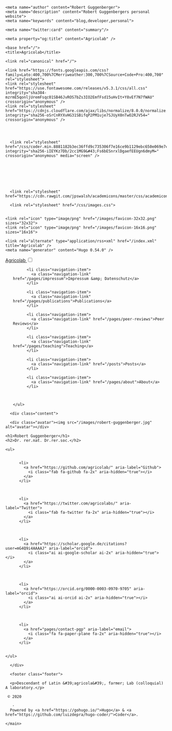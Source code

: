 <!DOCTYPE html>
<html lang="en-us">

  <head>
    <meta charset="utf-8">
    <meta name="viewport" content="width=device-width, initial-scale=1.0">

    <meta name="author" content="Robert Guggenberger">
    <meta name="description" content="Robert Guggenbergers personal website">
    <meta name="keywords" content="blog,developer,personal">

    <meta name="twitter:card" content="summary"/>
<meta name="twitter:title" content="Agricolab"/>
<meta name="twitter:description" content="Robert Guggenbergers personal website"/>

    <meta property="og:title" content="Agricolab" />
<meta property="og:description" content="Robert Guggenbergers personal website" />
<meta property="og:type" content="website" />
<meta property="og:url" content="/" />

<meta property="og:updated_time" content="2019-10-15T00:00:00&#43;02:00"/>


    <base href="/">
    <title>Agricolab</title>

    <link rel="canonical" href="/">

    <link href="https://fonts.googleapis.com/css?family=Lato:400,700%7CMerriweather:300,700%7CSource+Code+Pro:400,700" rel="stylesheet">
    <link rel="stylesheet" href="https://use.fontawesome.com/releases/v5.3.1/css/all.css" integrity="sha384-mzrmE5qonljUremFsqc01SB46JvROS7bZs3IO2EmfFsd15uHvIt+Y8vEf7N7fWAU" crossorigin="anonymous" />
    <link rel="stylesheet" href="https://cdnjs.cloudflare.com/ajax/libs/normalize/8.0.0/normalize.min.css" integrity="sha256-oSrCnRYXvHG31SBifqP2PM1uje7SJUyX0nTwO2RJV54=" crossorigin="anonymous" />

    
      
      
      <link rel="stylesheet" href="/css/coder.min.8881182b3ec36ffd9c735306f7e16ce9b1129ebc650e069e7c4114827e9d9b23.css" integrity="sha256-iIEYKz7Db/2cc1MG9&#43;Fs6bESnrxlDgaefEEUgn6dmyM=" crossorigin="anonymous" media="screen" />
    

    

    

    
      <link rel="stylesheet" href="https://cdn.rawgit.com/jpswalsh/academicons/master/css/academicons.min.css">
    
      <link rel="stylesheet" href="/css/images.css">
    

    <link rel="icon" type="image/png" href="/images/favicon-32x32.png" sizes="32x32">
    <link rel="icon" type="image/png" href="/images/favicon-16x16.png" sizes="16x16">

    <link rel="alternate" type="application/rss+xml" href="/index.xml" title="Agricolab" />
    <meta name="generator" content="Hugo 0.54.0" />
  </head>

  <body class=" ">
    <main class="wrapper">
      <nav class="navigation">
  <section class="container">
    <a class="navigation-title" href="/">
      Agricolab
    </a>
    <input type="checkbox" id="menu-toggle" />
    <label class="menu-button float-right" for="menu-toggle"><i class="fas fa-bars"></i></label>
    <ul class="navigation-list">
      
        
          <li class="navigation-item">
            <a class="navigation-link" href="/pages/impressum">Impressum &amp; Datenschutz</a>
          </li>
        
          <li class="navigation-item">
            <a class="navigation-link" href="/pages/publications">Publications</a>
          </li>
        
          <li class="navigation-item">
            <a class="navigation-link" href="/pages/peer-reviews">Peer Reviews</a>
          </li>
        
          <li class="navigation-item">
            <a class="navigation-link" href="/pages/teaching">Teaching</a>
          </li>
        
          <li class="navigation-item">
            <a class="navigation-link" href="/posts">Posts</a>
          </li>
        
          <li class="navigation-item">
            <a class="navigation-link" href="/pages/about">About</a>
          </li>
        
      
      
    </ul>
  </section>
</nav>


      <div class="content">
        
  <section class="container centered">
  <div class="about">
    
      <div class="avatar"><img src="/images/robert-guggenberger.jpg" alt="avatar"></div>
    
    <h1>Robert Guggenberger</h1>
    <h2>Dr. rer.nat. Dr.rer.soc.</h2>
    
    <ul>
      
        
          <li>
            <a href="https://github.com/agricolab/" aria-label="Github">
              <i class="fab fa-github fa-2x" aria-hidden="true"></i>
            </a>
          </li>
        
      
        
          <li>
            <a href="https://twitter.com/agricolabs/" aria-label="Twitter">
              <i class="fab fa-twitter fa-2x" aria-hidden="true"></i>
            </a>
          </li>
        
      
        
          <li>
            <a href="https://scholar.google.de/citations?user=mG4Q9i4AAAAJ" aria-label="orcid">
              <i class="ai ai-google-scholar ai-2x" aria-hidden="true"></i>
            </a>
          </li>
        
      
        
          <li>
            <a href="https://orcid.org/0000-0003-0970-9705" aria-label="orcid">
              <i class="ai ai-orcid ai-2x" aria-hidden="true"></i>
            </a>
          </li>
        
      
        
          <li>
            <a href="pages/contact-pgp" aria-label="email">
              <i class="fa fa-paper-plane fa-2x" aria-hidden="true"></i>
            </a>
          </li>
        
      
    </ul>
    
  </div>
</section>


      </div>

      <footer class="footer">
  <section class="container">
    
      <p>Descendant of Latin &#39;agricola&#39;, farmer; Lab (colloquial) A laboratory.</p>
    
     © 2020
    
       · 
      Powered by <a href="https://gohugo.io/">Hugo</a> & <a href="https://github.com/luizdepra/hugo-coder/">Coder</a>.
    
    
  </section>
</footer>

    </main>

    

  </body>

</html>
